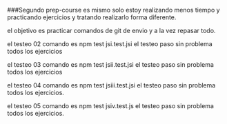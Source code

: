 ###Segundo prep-course
es mismo solo estoy realizando menos tiempo y practicando ejercicios y tratando realizarlo forma diferente.

el objetivo es practicar comandos de git de envio y a la vez repasar todo.


el testeo 02
comando es npm test jsi.test.jsi
el testeo paso sin problema todos los ejercicios

el testeo 03
comando es npm test jsii.test.jsi
el testeo paso sin problema todos los ejercicios

el testeo 04
comando es npm test jsiii.test.jsi
el testeo paso sin problema todos los ejercicios.

el testeo 05
comando es npm test jsiv.test.js
el testeo paso sin problema todos los ejercicios.


